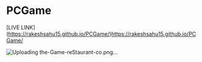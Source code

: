 # PCGame
[LIVE LINK] (https://rakeshsahu15.github.io/PCGame/)https://rakeshsahu15.github.io/PCGame/

![Uploading the-Game-reStaurant-co.png…]()
